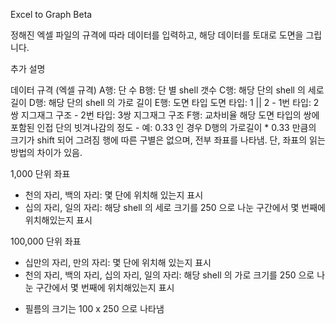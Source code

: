 Excel to Graph Beta

정해진 엑셀 파일의 규격에 따라 데이터를 입력하고, 해당 데이터를 토대로 도면을 그립니다.


추가 설명

<data sheet>
데이터 규격 (엑셀 규격)
A행: 단 수
B행: 단 별 shell 갯수
C행: 해당 단의 shell 의 세로 길이
D행: 해당 단의 shell 의 가로 길이
E행: 도면 타입
  도면 타입: 1 || 2
    - 1번 타입: 2쌍 지그재그 구조
    - 2번 타입: 3쌍 지그재그 구조
F행: 교차비율
  해당 도면 타입의 쌍에 포함된 인접 단의 빗겨나감의 정도
    - 예: 0.33 인 경우 D행의 가로길이 * 0.33 만큼의 크기가 shift 되어 그려짐

<result sheet>
행에 따른 구별은 없으며, 전부 좌표를 나타냄.
단, 좌표의 읽는 방법의 차이가 있음.

1,000 단위 좌표
- 천의 자리, 백의 자리: 몇 단에 위치해 있는지 표시
- 십의 자리, 일의 자리: 해당 shell 의 세로 크기를 250 으로 나눈 구간에서 몇 번째에 위치해있는지 표시

100,000 단위 좌표
- 십만의 자리, 만의 자리: 몇 단에 위치해 있는지 표시
- 천의 자리, 백의 자리, 십의 자리, 일의 자리: 해당 shell 의 가로 크기를 250 으로 나눈 구간에서 몇 번째에 위치해있는지 표시

* 필름의 크기는 100 x 250 으로 나타냄